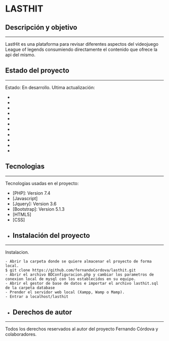 # LASTHIT
## Descripción y objetivo
***
LastHit es una plataforma para revisar diferentes aspectos del videojuego League of legends consumiendo directamente el contenido que ofrece la api del mismo.
## Estado del proyecto
***
Estado: En desarrollo.
Ultima actualización:
* [inicio]: Terminado.
* [Modulo invocador]: Terminado.
* [Modulo personajes]: Terminado.
* [Modulo objetos]: Terminado.
* [Modulo ranking]: Proceso.
* [Modulo login]: Pendiente.
* [Modulo registro]: Pendiente.
* [Modulo perfil]: Pendiente.
* [Modulo recuperar contraseña]: Pendiente.
* [Modulo dashboard admin]: Pendiente.
* [Modulo crud usuarios]: Pendiente.
## Tecnologias
***
Tecnologias usadas en el proyecto:
* [PHP]: Version 7.4 
* [Javascript]
* [Jquery]: Version 3.6
* [Bootstrap]: Version 5.1.3
* [HTML5]
* [CSS]
* ## Instalación del proyecto
***
Instalacion. 
```
- Abrir la carpeta donde se quiere almacenar el proyecto de forma local.
$ git clone https://github.com/fernandoCordova/lasthit.git
- Abrir el archivo BDConfiguracion.php y cambiar los parametros de conexion local de mysql con los establecidos en su equipo.
- Abrir el gestor de base de datos e importar el archivo lasthit.sql de la carpeta database
- Prender el servidor web local (Xampp, Wamp o Mamp).
- Entrar a localhost/lasthit
```
* ## Derechos de autor
***
Todos los derechos reservados al autor del proyecto Fernando Córdova y colaboradores.
